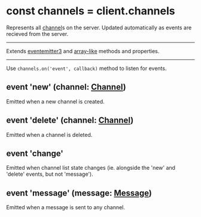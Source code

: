 # const channels = client.channels
Represents all [channel](channel.md)s on the server. Updated automatically as events are recieved from the server.

---

Extends [eventemitter3](https://npm.im/eventemitter3) and [array-like](array-like.md) methods and properties.

---

Use `channels.on('event', callback)` method to listen for events.

## event 'new' (channel: [Channel](channel.md))
Emitted when a new channel is created.

## event 'delete' (channel: [Channel](channel.md))
Emitted when a channel is deleted.

## event 'change'
Emitted when channel list state changes (ie. alongside the 'new' and 'delete' events, but not 'message').

## event 'message' (message: [Message](message.md))
Emitted when a message is sent to any channel.
